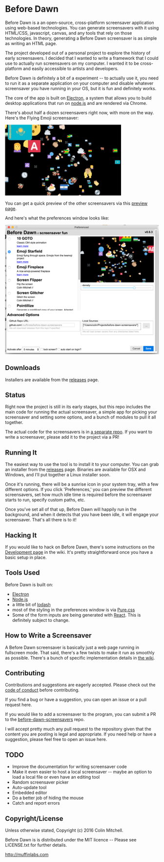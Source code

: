 # Before Dawn

Before Dawn is a an open-source, cross-platform screensaver
application using web-based technologies. You can generate
screensavers with it using HTML/CSS, javascript, canvas, and any tools
that rely on those technologies. In theory, generating a Before Dawn
screensaver is as simple as writing an HTML page.

The project developed out of a personal project to explore the history
of early screensavers. I decided that I wanted to write a framework
that I could use to actually run screensavers on my computer. I wanted
it to be cross-platform and easily accessible to artists and
developers.

Before Dawn is definitely a bit of a experiment -- to actually use it,
you need to run it as a separate application on your computer and
disable whatever screensaver you have running in your OS, but it is
fun and definitely works.

The core of the app is built on [Electron](http://electron.atom.io/),
a system that allows you to build desktop applications that run on
[node.js](https://nodejs.org/) and are rendered via Chrome.

There's about half a dozen screensavers right now, with more on the
way. Here's the Flying Emoji screensaver:

![flying emoji](assets/emoji-screensaver.gif "Flying Emoji!")

You can get a quick preview of the other screensavers via this
[preview page](http://muffinista.github.io/before-dawn-screensavers/).

And here's what the preferences window looks like:

![preferences window](assets/prefs.png "Preferences Window")


## Downloads

Installers are available from the [releases](https://github.com/muffinista/before-dawn/releases) page.

## Status

Right now the project is still in its early stages, but this repo
includes the main code for running the actual screensaver, a
simple app for picking your screensaver and setting some options, and
a bunch of modules to pull it all together.

The actual code for the screensavers is in
[a separate repo](https://github.com/muffinista/before-dawn-screensavers).
If you want to write a screensaver, please add it to the project via a
PR!


## Running It

The easiest way to use the tool is to install it to your computer. You
can grab an installer from the
[releases](https://github.com/muffinista/before-dawn/releases) page.
Binaries are available for OSX and Windows, and I'll put together a
Linux installer soon.

Once it's running, there will be a sunrise icon in your system tray,
with a few different options. If you click 'Preferences,' you can
preview the different screensavers, set how much idle time is required
before the screensaver starts to run, specify custom paths, etc.

Once you've set all of that up, Before Dawn will happily run in the
background, and when it detects that you have been idle, it will
engage your screensaver. That's all there is to it!

## Hacking It

If you would like to hack on Before Dawn, there's some instructions on
the
[Development page](https://github.com/muffinista/before-dawn/wiki/Development)
in the wiki. It's pretty straightforward once you have a basic setup
in place.

## Tools Used

Before Dawn is built on:

- [Electron](http://electron.atom.io/)
- [Node.js](https://nodejs.org/)
- a little bit of [lodash](https://lodash.com/)
- most of the styling in the preferences window is via [Pure.css](http://purecss.io/)
- Some of the form inputs are being generated with
  [React](https://facebook.github.io/react/). This is definitely
  subject to change.


## How to Write a Screensaver

A Before Dawn screensaver is basically just a web page running in
fullscreen mode. That said, there's a few twists to make it run as
smoothly as possible. There's a bunch of specific implementation
details in
[the wiki](https://github.com/muffinista/before-dawn/wiki/Writing-A-Screensaver).

## Contributing

Contributions and suggestions are eagerly accepted. Please check out
the
[code of conduct](https://github.com/muffinista/before-dawn/blob/master/code_of_conduct.md)
before contributing.

If you find a bug or have a suggestion, you can open an issue or a
pull request here.

If you would like to add a screensaver to the program, you can submit
a PR to the
[before-dawn-screensavers](https://github.com/muffinista/before-dawn-screensavers)
repo.

I will accept pretty much any pull request to the repository given
that the content you are posting is legal and appropriate. If you need
help or have a suggestion, please feel free to open an issue here.


## TODO

- Improve the documentation for writing screensaver code
- Make it even easier to host a local screensaver -- maybe an option
  to load a local file or even have an editing tool
- Random screensaver picker
- Auto-update tool
- Embedded editor
- Do a better job of hiding the mouse
- Catch and report errors


## Copyright/License

Unless otherwise stated, Copyright (c) 2016 Colin Mitchell.

Before Dawn is is distributed under the MIT licence -- Please see LICENSE.txt for further details.

http://muffinlabs.com
